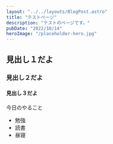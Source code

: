 ```yaml
---
layout: "../../layouts/BlogPost.astro"
title: "テストページ"
description: "テストのページです。"
pubDate: "2022/10/14"
heroImage: "/placeholder-hero.jpg"
---
```


## 見出し１だよ

### 見出し２だよ

#### 見出し３だよ

今日のやること

- 勉強
- 読書
- 昼寝

